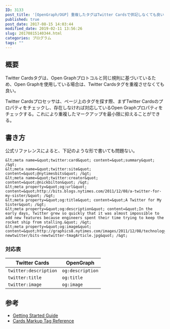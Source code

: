```yaml
---
ID: 3133
post_title: '[OpenGraph/OGP] 重複したタグはTwitter Cardsで併記しなくても良い'
published: true
post_date: 2017-08-15 14:03:44
modified_date: 2019-02-11 13:56:26
slug: 20170815140344.html
categories: プログラム
tags: ""
---
```

## 概要

Twitter Cardsタグは、Open Graphプロトコルと同じ規則に基づいているため、Open Graphを使用している場合は、Twitter Cardsタグを重複させなくても良い。

Twitter Cardsプロセッサは、ページ上のタグを探す際、まずTwitter Cardsのプロパティをチェックし、存在しなければ対応しているOpen Graphプロパティをチェックする。これにより重複したマークアップを最小限に抑えることができる。

<!--more-->

## 書き方

公式リファレンスによると、下記のような形で書いても問題ない。

```language-html
&lt;meta name=&quot;twitter:card&quot; content=&quot;summary&quot; /&gt;
&lt;meta name=&quot;twitter:site&quot; content=&quot;@nytimesbits&quot; /&gt;
&lt;meta name=&quot;twitter:creator&quot; content=&quot;@nickbilton&quot; /&gt;
&lt;meta property=&quot;og:url&quot; content=&quot;http://bits.blogs.nytimes.com/2011/12/08/a-twitter-for-my-sister/&quot; /&gt;
&lt;meta property=&quot;og:title&quot; content=&quot;A Twitter for My Sister&quot; /&gt;
&lt;meta property=&quot;og:description&quot; content=&quot;In the early days, Twitter grew so quickly that it was almost impossible to add new features because engineers spent their time trying to keep the rocket ship from stalling.&quot; /&gt;
&lt;meta property=&quot;og:image&quot; content=&quot;http://graphics8.nytimes.com/images/2011/12/08/technology/bits-newtwitter/bits-newtwitter-tmagArticle.jpg&quot; /&gt;
```

### 対応表

| Twitter Cards | OpenGraph |
| --- | --- |
| `twitter:description` | `og:description` |
| `twitter:title` | `og:title` |
| `twitter:image` | `og:image` |

## 参考

* [Getting Started Guide](https://dev.twitter.com/cards/getting-started#opengraph)
* [Cards Markup Tag Reference](https://dev.twitter.com/cards/markup.html)